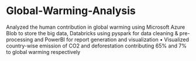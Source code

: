 # Global-Warming-Analysis
Analyzed the human contribution in global warming using Microsoft Azure Blob to store the big data, Databricks using pyspark for data cleaning & pre-processing and PowerBI for report generation and visualization
•	Visualized country-wise emission of CO2 and deforestation contributing 65% and 7% to global warming respectively

